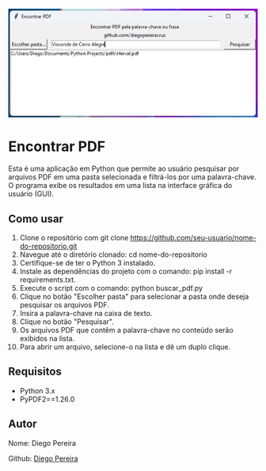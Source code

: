 <p align="center">
  <img src="https://github.com/diegopereiracruz/Encontrar-PDF/blob/main/print.jpg?raw=true" alt="Interface da Aplicação"/>
</p>

# Encontrar PDF
Esta é uma aplicação em Python que permite ao usuário pesquisar por arquivos PDF em uma pasta selecionada e filtrá-los por uma palavra-chave. O programa exibe os resultados em uma lista na interface gráfica do usuário (GUI).

## Como usar
1. Clone o repositório com git clone https://github.com/seu-usuario/nome-do-repositorio.git
2. Navegue até o diretório clonado: cd nome-do-repositorio
3. Certifique-se de ter o Python 3 instalado.
4. Instale as dependências do projeto com o comando: pip install -r requirements.txt.
5. Execute o script com o comando: python buscar_pdf.py
6. Clique no botão "Escolher pasta" para selecionar a pasta onde deseja pesquisar os arquivos PDF.
7. Insira a palavra-chave na caixa de texto.
8. Clique no botão "Pesquisar".
9. Os arquivos PDF que contêm a palavra-chave no conteúdo serão exibidos na lista.
10. Para abrir um arquivo, selecione-o na lista e dê um duplo clique.

## Requisitos
- Python 3.x
- PyPDF2==1.26.0

## Autor
Nome: Diego Pereira

Github: [Diego Pereira](https://github.com/diegopereiracruz/)
